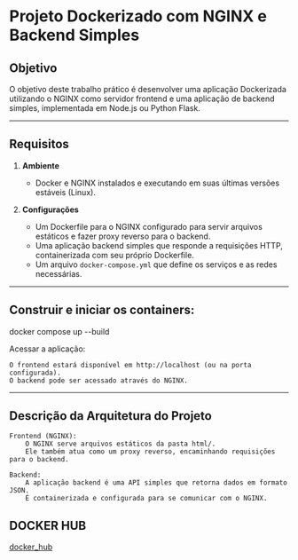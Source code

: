 # Projeto Dockerizado com NGINX e Backend Simples

## Objetivo
O objetivo deste trabalho prático é desenvolver uma aplicação Dockerizada utilizando o NGINX como servidor frontend e uma aplicação de backend simples, implementada em Node.js ou Python Flask.

---
## Requisitos

1. **Ambiente**
   - Docker e NGINX instalados e executando em suas últimas versões estáveis (Linux).

2. **Configurações**
   - Um Dockerfile para o NGINX configurado para servir arquivos estáticos e fazer proxy reverso para o backend.
   - Uma aplicação backend simples que responde a requisições HTTP, containerizada com seu próprio Dockerfile.
   - Um arquivo `docker-compose.yml` que define os serviços e as redes necessárias.

---
## Construir e iniciar os containers:


docker compose up --build

Acessar a aplicação:

    O frontend estará disponível em http://localhost (ou na porta configurada).
    O backend pode ser acessado através do NGINX.

---

## Descrição da Arquitetura do Projeto

    Frontend (NGINX):
        O NGINX serve arquivos estáticos da pasta html/.
        Ele também atua como um proxy reverso, encaminhando requisições para o backend.

    Backend:
        A aplicação backend é uma API simples que retorna dados em formato JSON.
        É containerizada e configurada para se comunicar com o NGINX.

## DOCKER HUB
[docker_hub](https://hub.docker.com/repository/docker/frams/projeto_dockerizado/general)
